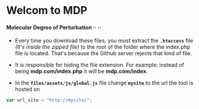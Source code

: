 # Welcom to MDP 
#### Molecular Degree of Perturbation ·· ··



- Every time you download these files, you must extract the **`.htaccess`** file _(It's inside the zipped file)_ to the root of the folder where the index.php file is located. That's because the Github server rejects that kind of file.

- It is responsible for hiding the file extension. For example: instead of being **mdp.com/index.php** it will be **mdp.com/index**.

- In the **`files/assets/js/global.js`** file change **``mysite``** to the url the tool is hosted on

```js
var url_site = "http://mysite/";
```
